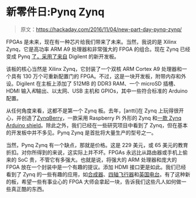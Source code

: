 # 新零件日:Pynq Zynq

> 原文：<https://hackaday.com/2016/11/04/new-part-day-pynq-zynq/>

FPGAs 是未来，现在有一种芯片给我们带来了未来。当然，我说的是 Xilinx Zynq，它是高功率 ARM A9 处理器和非常强大的 FPGA 的组合。现在 Zynq 已经变成 Pynq [了，采用了来自](http://www.pynq.io/board.html) Digilent 的新开发板。

该板的核心当然是 Xilinx Zynq，它封装了一个双核 ARM Cortex A9 处理器和一个具有 130 万个可重新配置门的 FPGA。不过，这是一块开发板，附带内存和外设。Digilent 在主板上添加了 512MB 的 DDR3 RAM、一个 microSD 插槽、HDMI 输入*和*输出、以太网、USB 主机和 GPIOs，其中一些符合标准的 Arduino 配置。

从任何角度来看，这都不是第一个 Zynq 板。去年，[antti]在 Zynq 上玩得很开心，并创造了[ZynqBerry](https://hackaday.io/project/7817-zynqberry)，一款采用 Raspberry Pi 外形的 Zynq 和[一款 Zynq Arduino shield](http://hackaday.io/project/6633)。除此之外，我们已经在一些研究项目中看到了 Zynq，但在基本的开发板中并不多见。Pynq Zynq 是首批将大量生产的型号之一。

当然，Pynq Zynq 有一个缺点，那就是价格。这是 229 美元，或 65 美元的教育折扣。对你所得到的来说，这实际上并不坏。FPGAs 永远比从路由器或手机上偷来的 SoC 贵，不管它有多强大。也就是说，将强大的 ARM 处理器和庞大的 FPGA 放在一个封装中是一个有趣的提议。添加 HDMI 接口更是如此。我们已经看到了 Zynq 的一些有趣的应用，如[合成器](http://hackaday.com/2015/08/10/zynq-and-the-opl3-music-synthesizer/)、[四轴飞行器](http://hackaday.com/2015/10/14/flying-high-with-zynq/)和[英国电台](http://hackaday.com/2016/01/23/35-million-people-didnt-when-zynq-took-over-their-radio/)。有了这种新的板，希望一些有事业心的 FPGA 大师会拿起一块，告诉我们这些凡人如何做一些真正酷的东西。